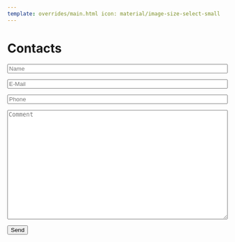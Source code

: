 ```yaml
---
template: overrides/main.html icon: material/image-size-select-small
---
```


# Contacts

<form method="post" action="https://docs.google.com/forms/u/0/d/e/1FAIpQLSckPILpw5z0dRTwRVYPNnVno7I1C53PTC30EIsGp5VkITIzMA/formResponse" >
  <p>
    <input type="text" class="md-input" placeholder="Name" name="entry.2005620554" style="width: 100%"/>
  </p>

  <p>
    <input type="text" class="md-input" placeholder="E-Mail" name="entry.1045781291"  style="width: 100%"/>
  </p>

  <p>
    <input type="text" class="md-input" placeholder="Phone" name="entry.1166974658"  style="width: 100%"/>
  </p>

  <p>
    <textarea class="md-input" placeholder="Comment" name="entry.839337160"  style="width: 100%; height: 250px"></textarea>
  </p>

  <input type="submit" class="md-button md-button--primary" value="Send"/>
</form>
